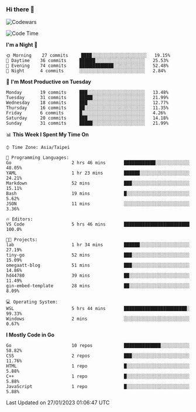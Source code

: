 ### Hi there 👋

![Codewars](https://www.codewars.com/users/omegaatt36/badges/small)

<!--START_SECTION:waka-->
![Code Time](http://img.shields.io/badge/Code%20Time-773%20hrs%2047%20mins-blue)

**I'm a Night 🦉** 

```text
🌞 Morning    27 commits     ████░░░░░░░░░░░░░░░░░░░░░   19.15% 
🌆 Daytime    36 commits     ██████░░░░░░░░░░░░░░░░░░░   25.53% 
🌃 Evening    74 commits     █████████████░░░░░░░░░░░░   52.48% 
🌙 Night      4 commits      ░░░░░░░░░░░░░░░░░░░░░░░░░   2.84%

```
📅 **I'm Most Productive on Tuesday** 

```text
Monday       19 commits     ███░░░░░░░░░░░░░░░░░░░░░░   13.48% 
Tuesday      31 commits     █████░░░░░░░░░░░░░░░░░░░░   21.99% 
Wednesday    18 commits     ███░░░░░░░░░░░░░░░░░░░░░░   12.77% 
Thursday     16 commits     ██░░░░░░░░░░░░░░░░░░░░░░░   11.35% 
Friday       6 commits      █░░░░░░░░░░░░░░░░░░░░░░░░   4.26% 
Saturday     20 commits     ███░░░░░░░░░░░░░░░░░░░░░░   14.18% 
Sunday       31 commits     █████░░░░░░░░░░░░░░░░░░░░   21.99%

```


📊 **This Week I Spent My Time On** 

```text
⌚︎ Time Zone: Asia/Taipei

💬 Programming Languages: 
Go                       2 hrs 46 mins       ████████████░░░░░░░░░░░░░   48.05% 
YAML                     1 hr 23 mins        ██████░░░░░░░░░░░░░░░░░░░   24.21% 
Markdown                 52 mins             ███░░░░░░░░░░░░░░░░░░░░░░   15.11% 
Bash                     19 mins             █░░░░░░░░░░░░░░░░░░░░░░░░   5.62% 
JSON                     11 mins             ░░░░░░░░░░░░░░░░░░░░░░░░░   3.36%

🔥 Editors: 
VS Code                  5 hrs 46 mins       █████████████████████████   100.0%

🐱‍💻 Projects: 
lab                      1 hr 34 mins        ██████░░░░░░░░░░░░░░░░░░░   27.19% 
tiny-go                  52 mins             ███░░░░░░░░░░░░░░░░░░░░░░   15.09% 
omegaatt-blog            51 mins             ███░░░░░░░░░░░░░░░░░░░░░░   14.86% 
hd44780                  39 mins             ██░░░░░░░░░░░░░░░░░░░░░░░   11.49% 
gin-embed-template       28 mins             ██░░░░░░░░░░░░░░░░░░░░░░░   8.09%

💻 Operating System: 
WSL                      5 hrs 44 mins       ████████████████████████░   99.33% 
Windows                  2 mins              ░░░░░░░░░░░░░░░░░░░░░░░░░   0.67%

```

**I Mostly Code in Go** 

```text
Go                       10 repos            ██████████████░░░░░░░░░░░   58.82% 
CSS                      2 repos             ███░░░░░░░░░░░░░░░░░░░░░░   11.76% 
HTML                     1 repo              █░░░░░░░░░░░░░░░░░░░░░░░░   5.88% 
C++                      1 repo              █░░░░░░░░░░░░░░░░░░░░░░░░   5.88% 
JavaScript               1 repo              █░░░░░░░░░░░░░░░░░░░░░░░░   5.88%

```



 Last Updated on 27/01/2023 01:06:47 UTC
<!--END_SECTION:waka-->

<!--
**omegaatt36/omegaatt36** is a ✨ _special_ ✨ repository because its `README.md` (this file) appears on your GitHub profile.

Here are some ideas to get you started:

- 🔭 I’m currently working on ...
- 🌱 I’m currently learning ...
- 👯 I’m looking to collaborate on ...
- 🤔 I’m looking for help with ...
- 💬 Ask me about ...
- 📫 How to reach me: ...
- 😄 Pronouns: ...
- ⚡ Fun fact: ...
-->
